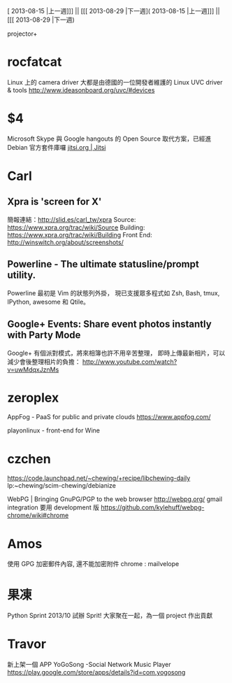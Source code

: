 [ 2013-08-15 |上一週]]] || [[[ 2013-08-29 |下一週]( 2013-08-15 |上一週]]] || [[[ 2013-08-29 |下一週)

projector+



# rocfatcat

Linux 上的 camera driver 大都是由德國的一位開發者維護的
Linux UVC driver & tools
<http://www.ideasonboard.org/uvc/#devices>

# $4

Microsoft Skype 與 Google hangouts 的 Open Source 取代方案，已經進 Debian 官方套件庫囉
[jitsi.org | Jitsi](https://jitsi.org/)

# Carl


## Xpra is 'screen for X'

簡報連結：<http://slid.es/carl_tw/xpra>
Source: <https://www.xpra.org/trac/wiki/Source>
Building: <https://www.xpra.org/trac/wiki/Building>
Front End: <http://winswitch.org/about/screenshots/>

## Powerline - The ultimate statusline/prompt utility.

Powerline 最初是 Vim 的狀態列外掛，
現已支援眾多程式如 Zsh, Bash, tmux, IPython, awesome 和 Qtile。

## Google+ Events: Share event photos instantly with Party Mode

Google+ 有個派對模式，將來相簿也許不用辛苦整理，
即時上傳最新相片，可以減少會後整理相片的負擔：
<http://www.youtube.com/watch?v=uwMdqxJznMs>

# zeroplex

AppFog - PaaS for public and private clouds
<https://www.appfog.com/>

playonlinux - front-end for Wine

# czchen

<https://code.launchpad.net/~chewing/+recipe/libchewing-daily>
lp:~chewing/scim-chewing/debianize

WebPG | Bringing GnuPG/PGP to the web browser
<http://webpg.org/>
gmail integration 要用 development 版
<https://github.com/kylehuff/webpg-chrome/wiki#chrome>

# Amos

使用 GPG 加密郵件內容, 還不能加密附件
chrome : mailvelope

# 果凍

Python Sprint
2013/10 試辦
Sprit! 大家聚在一起，為一個 project 作出貢獻

# Travor

新上架一個 APP
YoGoSong -Social Network Music Player
<https://play.google.com/store/apps/details?id=com.yogosong>